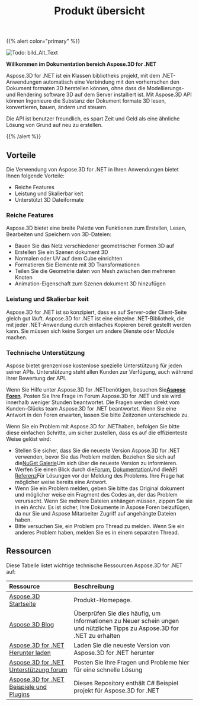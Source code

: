﻿---
title: Produkt übersicht
type: docs
weight: 10
url: /de/net/product-overview/
description: Aspose.3D for .NET ist ein Klassen bibliotheks projekt, mit dem .NET-Anwendungen automatisch eine Verbindung mit den vorherrschen den Dokument formaten 3D herstellen können, ohne dass die Modellierungs-und Rendering software 3D auf dem Server installiert ist. Mit Aspose.3D API können Ingenieure die Substanz der Dokument formate 3D lesen, konvertieren, bauen, ändern und steuern.
---
{{% alert color="primary" %}} 

![Todo: bild_Alt_Text](product-overview_1.png)

**Willkommen im Dokumentation bereich Aspose.3D for .NET**

Aspose.3D for .NET ist ein Klassen bibliotheks projekt, mit dem .NET-Anwendungen automatisch eine Verbindung mit den vorherrschen den Dokument formaten 3D herstellen können, ohne dass die Modellierungs-und Rendering software 3D auf dem Server installiert ist. Mit Aspose.3D API können Ingenieure die Substanz der Dokument formate 3D lesen, konvertieren, bauen, ändern und steuern.

Die API ist benutzer freundlich, es spart Zeit und Geld als eine ähnliche Lösung von Grund auf neu zu erstellen.

{{% /alert %}} 
## **Vorteile**
Die Verwendung von Aspose.3D for .NET in Ihren Anwendungen bietet Ihnen folgende Vorteile:

- Reiche Features
- Leistung und Skalierbar keit
- Unterstützt 3D Dateiformate
### **Reiche Features**
Aspose.3D bietet eine breite Palette von Funktionen zum Erstellen, Lesen, Bearbeiten und Speichern von 3D-Dateien:

- Bauen Sie das Netz verschiedener geometrischer Formen 3D auf
- Erstellen Sie ein Szenen dokument 3D
- Normalen oder UV auf dem Cube einrichten
- Formatieren Sie Elemente mit 3D Transformationen
- Teilen Sie die Geometrie daten von Mesh zwischen den mehreren Knoten
- Animation-Eigenschaft zum Szenen dokument 3D hinzufügen
### **Leistung und Skalierbar keit**
Aspose.3D for .NET ist so konzipiert, dass es auf Server-oder Client-Seite gleich gut läuft. Aspose.3D for .NET ist eine einzelne .NET-Bibliothek, die mit jeder .NET-Anwendung durch einfaches Kopieren bereit gestellt werden kann. Sie müssen sich keine Sorgen um andere Dienste oder Module machen.
### **Technische Unterstützung**
Aspose bietet grenzenlose kostenlose spezielle Unterstützung für jeden seiner APIs. Unterstützung steht allen Kunden zur Verfügung, auch während ihrer Bewertung der API.

Wenn Sie Hilfe unter Aspose.3D for .NETbenötigen, besuchen Sie[**Aspose Foren**](https://forum.aspose.com/). Posten Sie Ihre Frage im Forum Aspose.3D for .NET und sie wird innerhalb weniger Stunden beantwortet. Die Fragen werden direkt vom Kunden-Glücks team Aspose.3D for .NET beantwortet. Wenn Sie eine Antwort in den Foren erwarten, lassen Sie bitte Zeitzonen unterschiede zu.

Wenn Sie ein Problem mit Aspose.3D for .NEThaben, befolgen Sie bitte diese einfachen Schritte, um sicher zustellen, dass es auf die effizienteste Weise gelöst wird:

- Stellen Sie sicher, dass Sie die neueste Version Aspose.3D for .NET verwenden, bevor Sie das Problem melden. Beziehen Sie sich auf die[NuGet Galerie](https://www.nuget.org/packages/Aspose.3D)Um sich über die neueste Version zu informieren.
- Werfen Sie einen Blick durch die[Forum](https://forum.aspose.com/c/3d), [Dokumentation](/3d/de/net/)Und die[API Referenz](https://reference.aspose.com/3d/net)Für Lösungen vor der Meldung des Problems. Ihre Frage hat möglicher weise bereits eine Antwort.
- Wenn Sie ein Problem melden, geben Sie bitte das Original dokument und möglicher weise ein Fragment des Codes an, der das Problem verursacht. Wenn Sie mehrere Dateien anhängen müssen, zippen Sie sie in ein Archiv. Es ist sicher, Ihre Dokumente in Aspose Foren beizufügen, da nur Sie und Aspose Mitarbeiter Zugriff auf angehängte Dateien haben.
- Bitte versuchen Sie, ein Problem pro Thread zu melden. Wenn Sie ein anderes Problem haben, melden Sie es in einem separaten Thread.
## **Ressourcen**
Diese Tabelle listet wichtige technische Ressourcen Aspose.3D for .NET auf:

|**Ressource**|**Beschreibung**|
|:- |:- |
|[Aspose.3D Startseite](https://products.aspose.com/3d/net/)|Produkt-Homepage.|
|[Aspose.3D Blog](https://blog.aspose.com/category/3d/)|Überprüfen Sie dies häufig, um Informationen zu Neuer schein ungen und nützliche Tipps zu Aspose.3D for .NET zu erhalten|
|[Aspose.3D for .NET Herunter laden](https://www.nuget.org/packages/Aspose.3d)|Laden Sie die neueste Version von Aspose.3D for .NET herunter|
|[Aspose.3D for .NET Unterstützung forum](https://forum.aspose.com/c/3d/18)|Posten Sie Ihre Fragen und Probleme hier für eine schnelle Lösung|
|[Aspose.3D for .NET Beispiele und Plugins](https://github.com/aspose-3d/Aspose.3D-for-.NET)|Dieses Repository enthält C# Beispiel projekt für Aspose.3D for .NET|

